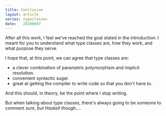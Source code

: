 ```yaml
---
title: Conclusion
layout: article
series: typeclasses
date:   20200607
---
```


After all this work, I feel we've reached the goal stated in the introduction: I meant for you to understand what type classes are, how they work, and what purpose they serve.

I hope that, at this point, we can agree that type classes are:
* a clever combination of parametric polymorphism and implicit resolution.
* convenient syntactic sugar.
* great at getting the compiler to write code so that you don't have to.

And this should, in theory, be the point where I stop writing.

But when talking about type classes, there's always going to be someone to comment _sure, but Haskell though..._.
